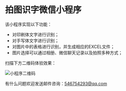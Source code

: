 # 拍图识字微信小程序

该小程序实现以下功能：

* 对印刷体文字进行识别；
* 对手写体文字进行识别；
* 对图片中的表格进行识别，并生成相应的EXCEL文件；
* 图片选择可以通过相册、微信聊天记录以及拍照多种方式；



扫描下方二维码体验效果：



![小程序二维码](C:%5CUsers%5CChsy%5CMusic%5CDesktop%5C%E5%B0%8F%E7%A8%8B%E5%BA%8F%E4%BA%8C%E7%BB%B4%E7%A0%81.jpg)

有什么问题欢迎发送邮件咨询：546754293@qq.com